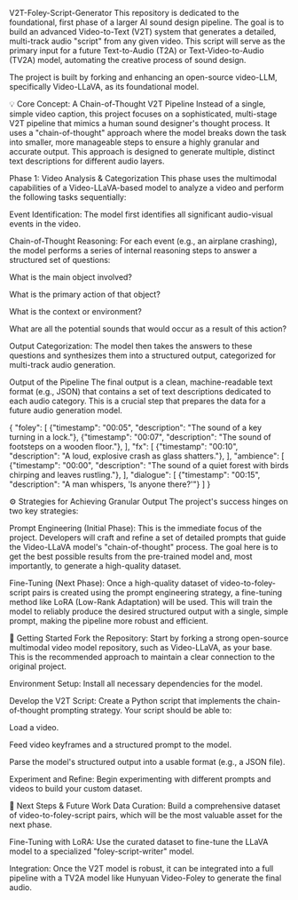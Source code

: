 V2T-Foley-Script-Generator
This repository is dedicated to the foundational, first phase of a larger AI sound design pipeline. The goal is to build an advanced Video-to-Text (V2T) system that generates a detailed, multi-track audio "script" from any given video. This script will serve as the primary input for a future Text-to-Audio (T2A) or Text-Video-to-Audio (TV2A) model, automating the creative process of sound design.

The project is built by forking and enhancing an open-source video-LLM, specifically Video-LLaVA, as its foundational model.

💡 Core Concept: A Chain-of-Thought V2T Pipeline
Instead of a single, simple video caption, this project focuses on a sophisticated, multi-stage V2T pipeline that mimics a human sound designer's thought process. It uses a "chain-of-thought" approach where the model breaks down the task into smaller, more manageable steps to ensure a highly granular and accurate output. This approach is designed to generate multiple, distinct text descriptions for different audio layers.

Phase 1: Video Analysis & Categorization
This phase uses the multimodal capabilities of a Video-LLaVA-based model to analyze a video and perform the following tasks sequentially:

Event Identification: The model first identifies all significant audio-visual events in the video.

Chain-of-Thought Reasoning: For each event (e.g., an airplane crashing), the model performs a series of internal reasoning steps to answer a structured set of questions:

What is the main object involved?

What is the primary action of that object?

What is the context or environment?

What are all the potential sounds that would occur as a result of this action?

Output Categorization: The model then takes the answers to these questions and synthesizes them into a structured output, categorized for multi-track audio generation.

Output of the Pipeline
The final output is a clean, machine-readable text format (e.g., JSON) that contains a set of text descriptions dedicated to each audio category. This is a crucial step that prepares the data for a future audio generation model.

{
  "foley": [
    {"timestamp": "00:05", "description": "The sound of a key turning in a lock."},
    {"timestamp": "00:07", "description": "The sound of footsteps on a wooden floor."},
  ],
  "fx": [
    {"timestamp": "00:10", "description": "A loud, explosive crash as glass shatters."},
  ],
  "ambience": [
    {"timestamp": "00:00", "description": "The sound of a quiet forest with birds chirping and leaves rustling."},
  ],
  "dialogue": [
    {"timestamp": "00:15", "description": "A man whispers, 'Is anyone there?'"}
  ]
}

⚙️ Strategies for Achieving Granular Output
The project's success hinges on two key strategies:

Prompt Engineering (Initial Phase): This is the immediate focus of the project. Developers will craft and refine a set of detailed prompts that guide the Video-LLaVA model's "chain-of-thought" process. The goal here is to get the best possible results from the pre-trained model and, most importantly, to generate a high-quality dataset.

Fine-Tuning (Next Phase): Once a high-quality dataset of video-to-foley-script pairs is created using the prompt engineering strategy, a fine-tuning method like LoRA (Low-Rank Adaptation) will be used. This will train the model to reliably produce the desired structured output with a single, simple prompt, making the pipeline more robust and efficient.

🚀 Getting Started
Fork the Repository: Start by forking a strong open-source multimodal video model repository, such as Video-LLaVA, as your base. This is the recommended approach to maintain a clear connection to the original project.

Environment Setup: Install all necessary dependencies for the model.

Develop the V2T Script: Create a Python script that implements the chain-of-thought prompting strategy. Your script should be able to:

Load a video.

Feed video keyframes and a structured prompt to the model.

Parse the model's structured output into a usable format (e.g., a JSON file).

Experiment and Refine: Begin experimenting with different prompts and videos to build your custom dataset.

🎯 Next Steps & Future Work
Data Curation: Build a comprehensive dataset of video-to-foley-script pairs, which will be the most valuable asset for the next phase.

Fine-Tuning with LoRA: Use the curated dataset to fine-tune the LLaVA model to a specialized "foley-script-writer" model.

Integration: Once the V2T model is robust, it can be integrated into a full pipeline with a TV2A model like Hunyuan Video-Foley to generate the final audio.
